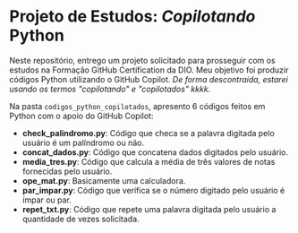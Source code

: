 # Projeto de Estudos: _Copilotando_ Python

Neste repositório, entrego um projeto solicitado para prosseguir com os estudos na Formação GitHub Certification da DIO. Meu objetivo foi produzir códigos Python utilizando o GitHub Copilot. _De forma descontraída, estarei usando os termos "copilotando" e "copilotados" kkkk._

Na pasta `codigos_python_copilotados`, apresento 6 códigos feitos em Python com o apoio do GitHub Copilot:

- **check_palindromo.py**: Código que checa se a palavra digitada pelo usuário é um palíndromo ou não.
- **concat_dados.py**: Código que concatena dados digitados pelo usuário.
- **media_tres.py**: Código que calcula a média de três valores de notas fornecidas pelo usuário.
- **ope_mat.py**: Basicamente uma calculadora.
- **par_impar.py**: Código que verifica se o número digitado pelo usuário é ímpar ou par.
- **repet_txt.py**: Código que repete uma palavra digitada pelo usuário a quantidade de vezes solicitada.
